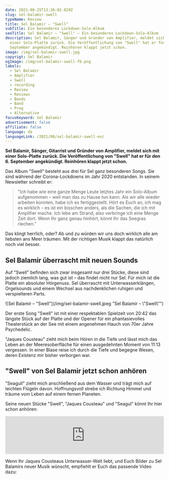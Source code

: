 ```yaml
---
date: 2021-08-25T13:26:02.029Z
slug: sel-balamir-swell
typeName: Review
title: Sel Balamir – "Swell"
subTitle: Ein besonderes Lockdown-Solo-Album
seoTitle: Sel Balamir – "Swell" – Ein besonderes Lockdown-Solo-Album
description: Sel Balamir, Sänger und Gründer von Amplifier, meldet sich mit
  einer Solo-Platte zurück. Die Veröffentlichung von "Swell" hat er für den 6.
  September angekündigt. Reinhören klappt jetzt schon.
image: /img/sel-balamir-swell.jpg
copyrigt: Sel Balamir
ogImage: /img/sel-balamir-swell-fb.png
labels:
  - Sel Balamir
  - Amplifier
  - Swell
  - recording
  - Review
  - Reviews
  - Bands
  - Band
  - Prog
  - Alternative
focusKeyword: Sel Balamir
advertisement: false
affiliate: false
language: de
languageLink: /2021/08/sel-balamir-swell-en/
---
```

**Sel Balamir, Sänger, Gitarrist und Gründer von Amplifier, meldet sich mit einer Solo-Platte zurück. Die Veröffentlichung von "Swell" hat er für den 6. September angekündigt. Reinhören klappt jetzt schon.**

Das Album "Swell" besteht aus drei für Sel ganz besonderen Songs. Sie sind während der Corona-Lockdowns im Jahr 2020 entstanden. In seinem Newsletter schreibt er:

> "Ich habe wie eine ganze Menge Leute letztes Jahr ein Solo-Album aufgenommen – weil man das zu Hause tun kann. Als wir alle wieder arbeiten konnten, habe ich es fertiggestellt. Hört es Euch an, ich mag es wirklich – es ist ein bisschen anders, als die Sachen, die ich mit Amplifier mache. Ich lebe am Strand, also verbringe ich eine Menge Zeit dort. Wenn Ihr ganz genau hinhört, könnt Ihr das Seegras riechen."

Das klingt herrlich, oder? Ab und zu würden wir uns doch wirklich alle am liebsten ans Meer träumen. Mit der richtigen Musik klappt das natürlich noch viel besser.

## Sel Balamir überrascht mit neuen Sounds

Auf "Swell" befinden sich zwar insgesamt nur drei Stücke, diese sind jedoch ziemlich lang, was gut ist – das findet nicht nur Sel. Für mich ist die Platte ein absoluter Hörgenuss. Sel überrascht mit Unterwasserklängen, Orgelsounds und einem Wechsel aus nachdenklichen ruhigen und verspielteren Parts.

![Sel Balamir – "Swell"](/img/sel-balamir-swell.jpeg "Sel Balamir – \\"Swell\\"")

Der erste Song "Swell" ist mit einer respektablen Spielzeit von 20:42 das längste Stück auf der Platte und der Opener für ein phantasievolles Theaterstück an der See mit einem angenehmen Hauch von 70er Jahre Psychedelic.

"Jaques Cousteau" zieht mich beim Hören in die Tiefe und lässt mich das Leben an der Meeresoberfläche für einen ausgedehnten Moment von 11:13 vergessen. In einer Blase reise ich durch die Tiefe und begegne Wesen, deren Existenz mir bisher verborgen war.

## "Swell" von Sel Balamir jetzt schon anhören

"Seagull" zieht mich anschließend aus dem Wasser und trägt mich auf leichten Flügeln davon. Hoffnungsvoll strebe ich Richtung Himmel und träume vom Leben auf einem fernen Planeten.

Seine neuen Stücke "Swell", "Jaques Cousteau" und "Seagul" könnt Ihr hier schon anhören:

<iframe style="border: 0; width: 100%; height: 120px;" src="https://bandcamp.com/EmbeddedPlayer/album=2547524849/size=large/bgcol=ffffff/linkcol=5c9b72/tracklist=false/artwork=small/transparent=true/" seamless><a href="https://selbalamir.bandcamp.com/album/swell">Swell by Sel Balamir</a></iframe>

Wenn Ihr Jaques Cousteaus Unterwasser-Welt liebt, und Euch Bilder zu Sel Balamirs neuer Musik wünscht, empfiehlt er Euch das passende Video dazu:

<YouTube id="ryBhIJXiRlc" />